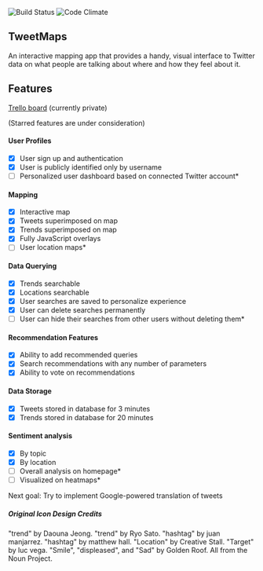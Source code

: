 ![Build Status](https://codeship.com/projects/c042def0-4cf7-0133-5535-566112b803ab/status?branch=master)
![Code Climate](https://codeclimate.com/github/nathanielltaylor/trend-map.png)

## TweetMaps

An interactive mapping app that provides a handy, visual interface to Twitter data on what people are talking about where and how they feel about it.

## Features

[Trello board](https://trello.com/b/PmEn0OA2/trend-map) (currently private)

(Starred features are under consideration)

#### User Profiles
- [X] User sign up and authentication
- [X] User is publicly identified only by username
- [ ] Personalized user dashboard based on connected Twitter account*

#### Mapping
- [X] Interactive map
- [X] Tweets superimposed on map
- [X] Trends superimposed on map
- [X] Fully JavaScript overlays
- [ ] User location maps*

#### Data Querying
- [X] Trends searchable
- [X] Locations searchable
- [X] User searches are saved to personalize experience
- [X] User can delete searches permanently
- [ ] User can hide their searches from other users without deleting them*

#### Recommendation Features
- [X] Ability to add recommended queries
- [X] Search recommendations with any number of parameters
- [X] Ability to vote on recommendations

#### Data Storage
- [X] Tweets stored in database for 3 minutes
- [X] Trends stored in database for 20 minutes

#### Sentiment analysis
- [X] By topic
- [X] By location
- [ ] Overall analysis on homepage*
- [ ] Visualized on heatmaps*

Next goal: Try to implement Google-powered translation of tweets

##### Original Icon Design Credits
"trend" by Daouna Jeong. "trend" by Ryo Sato. "hashtag" by juan manjarrez. "hashtag" by matthew hall. "Location" by Creative Stall. "Target" by luc vega. "Smile", "displeased", and "Sad" by Golden Roof. All from the Noun Project.
